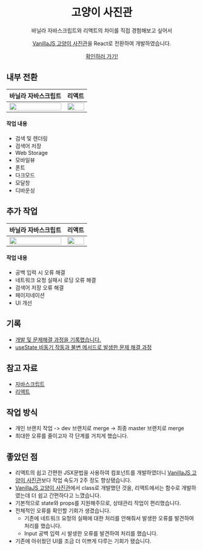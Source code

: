 <h1 align="center">고양이 사진관</h1>
<p align="center">바닐라 자바스크립트와 리액트의 차이를 직접 경험해보고 싶어서</p>
<p align="center"><a href="https://github.com/geunu97/Repository_VanillaJS_Cat">VanillaJS 고양이 사진관</a>을 React로 전환하여 개발하였습니다.</p>
<p align="center"><a href="https://geunu-react-cat.netlify.app" title="고양이 사진관">확인하러 가기!</a></p>

## 내부 전환

|                                                   **바닐라 자바스크립트**                                                    |                                                          **리액트**                                                          |
| :--------------------------------------------------------------------------------------------------------------------------: | :--------------------------------------------------------------------------------------------------------------------------: |
| <img width=100% src="https://user-images.githubusercontent.com/73439375/181865088-37b1e311-ae49-4bee-ac7e-dd6a01105616.png"> | <img width=100% src="https://user-images.githubusercontent.com/73439375/181865093-abc572a7-c7db-4ee2-b514-062f206b7a2b.png"> |

#### 작업 내용

- 검색 및 렌더링
- 검색어 저장
- Web Storage
- 모바일뷰
- 폰트
- 다크모드
- 모달창
- 디바운싱

## 추가 작업

|                                                   **바닐라 자바스크립트**                                                    |                                                          **리액트**                                                          |
| :--------------------------------------------------------------------------------------------------------------------------: | :--------------------------------------------------------------------------------------------------------------------------: |
| <img width=100% src="https://user-images.githubusercontent.com/73439375/182106600-1fe0179e-dbc2-4df1-a899-50bd1cda15de.png"> | <img width=100% src="https://user-images.githubusercontent.com/73439375/182107132-660be67d-3370-4e8f-b0e7-b850b3bc8632.png"> |

#### 작업 내용

- 공백 입력 시 오류 해결
- 네트워크 요청 실패시 로딩 오류 해결
- 검색어 저장 오류 해결
- 페이지네이션
- UI 개선

## 기록

- <a href="https://geunu97-9.notion.site/440902f10d1642c1a3c27e584ba56f4c">개발 및 문제해결 과정을 기록했습니다.</a>
- <a href="https://geunu97.tistory.com/74">useState 비동기 작동과 불변 메서드로 발생한 문제 해결 과정</a>

## 참고 자료

- <a href="https://geunu97-6.notion.site/Javascript-JS-6c3e9a89885246e99ca33438609b6fd3">자바스크립트</a>
- <a href="https://geunu97-6.notion.site/React-48a04ad2c3a141bfb23bfe11e6c20b4c">리액트</a>

## 작업 방식

- 개인 브랜치 작업 -> dev 브랜치로 merge -> 최종 master 브랜치로 merge
- 최대한 오류를 줄이고자 각 단계를 거치게 했습니다.

## 좋았던 점

- 리액트의 쉽고 간편한 JSX문법을 사용하여 컴포넌트를 개발하였더니 <a href="https://github.com/geunu97/Repository_VanillaJS_Cat">VanillaJS 고양이 사진관</a>보다 작업 속도가 2주 정도 향상됐습니다.
- <a href="https://github.com/geunu97/Repository_VanillaJS_Cat">VanillaJS 고양이 사진관</a>에서 class로 개발했던 것을, 리액트에서는 함수로 개발하였는데 더 쉽고 간편하다고 느꼈습니다.
- 기본적으로 state와 props를 지원해주므로, 상태관리 작업이 편리했습니다.
- 전체적인 오류를 확인할 기회가 생겼습니다.
  - 기존에 네트워크 요청의 실패에 대한 처리를 안해줘서 발생한 오류를 발견하여 처리를 했습니다.
  - Input 공백 입력 시 발생한 오류를 발견하여 처리를 했습니다.
- 기존에 아쉬웠던 UI를 조금 더 이쁘게 다루는 기회가 됐습니다.
